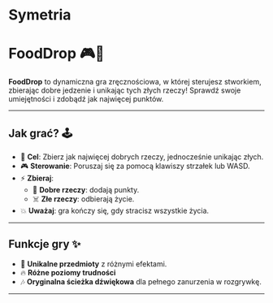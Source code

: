 # Symetria
# FoodDrop 🎮🍕 

**FoodDrop** to dynamiczna gra zręcznościowa, w której sterujesz stworkiem, zbierając dobre jedzenie i unikając tych złych rzeczy! Sprawdź swoje umiejętności i zdobądź jak najwięcej punktów.

---

## Jak grać? 🕹️

- 🎯 **Cel**: Zbierz jak najwięcej dobrych rzeczy, jednocześnie unikając złych.
- 🎮 **Sterowanie**: Poruszaj się za pomocą klawiszy strzałek lub WASD.
- ⚡ **Zbieraj**:
  - 🍎 **Dobre rzeczy**: dodają punkty.
  - ☠️ **Złe rzeczy**: odbierają życie.
- 💥 **Uważaj**: gra kończy się, gdy stracisz wszystkie życia.

---

## Funkcje gry ✨
- 🍲 **Unikalne przedmioty** z różnymi efektami.
- 🔥 **Różne poziomy trudności**
- 🎶 **Oryginalna ścieżka dźwiękowa** dla pełnego zanurzenia w rozgrywkę.

---
